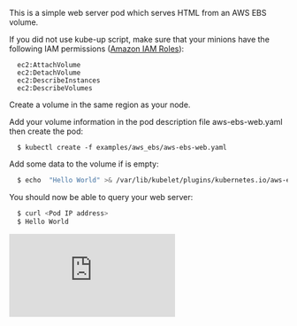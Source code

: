 <!-- BEGIN MUNGE: UNVERSIONED_WARNING -->


<!-- END MUNGE: UNVERSIONED_WARNING -->
This is a simple web server pod which serves HTML from an AWS EBS
volume.

If you did not use kube-up script, make sure that your minions have the following IAM permissions ([Amazon IAM Roles](http://docs.aws.amazon.com/AWSEC2/latest/UserGuide/iam-roles-for-amazon-ec2.html#create-iam-role-console)):

```shell
  ec2:AttachVolume
  ec2:DetachVolume
  ec2:DescribeInstances
  ec2:DescribeVolumes
```

Create a volume in the same region as your node.

Add your volume information in the pod description file aws-ebs-web.yaml then create the pod:

```shell
  $ kubectl create -f examples/aws_ebs/aws-ebs-web.yaml
```

Add some data to the volume if is empty:

```sh
  $ echo  "Hello World" >& /var/lib/kubelet/plugins/kubernetes.io/aws-ebs/mounts/aws/{Region}/{Volume ID}/index.html
```

You should now be able to query your web server:

```sh
  $ curl <Pod IP address>
  $ Hello World
```




<!-- BEGIN MUNGE: IS_VERSIONED -->
<!-- TAG IS_VERSIONED -->
<!-- END MUNGE: IS_VERSIONED -->


<!-- BEGIN MUNGE: GENERATED_ANALYTICS -->
[![Analytics](https://kubernetes-site.appspot.com/UA-36037335-10/GitHub/examples/aws_ebs/README.md?pixel)]()
<!-- END MUNGE: GENERATED_ANALYTICS -->
